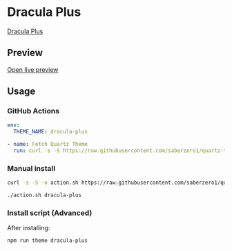 # Dracula Plus

[Dracula Plus](#)

## Preview

[Open live preview](https://quartz-themes.github.io/dracula-plus/)

## Usage

### GitHub Actions

```yaml
env:
  THEME_NAME: dracula-plus
```

```yaml
- name: Fetch Quartz Theme
  run: curl -s -S https://raw.githubusercontent.com/saberzero1/quartz-themes/master/action.sh | bash -s -- $THEME_NAME
```

### Manual install

```bash
curl -s -S -o action.sh https://raw.githubusercontent.com/saberzero1/quartz-themes/master/action.sh

./action.sh dracula-plus
```

### Install script (Advanced)

After installing:

```bash
npm run theme dracula-plus
```
